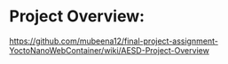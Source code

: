 # Project Overview:
https://github.com/mubeena12/final-project-assignment-YoctoNanoWebContainer/wiki/AESD-Project-Overview
